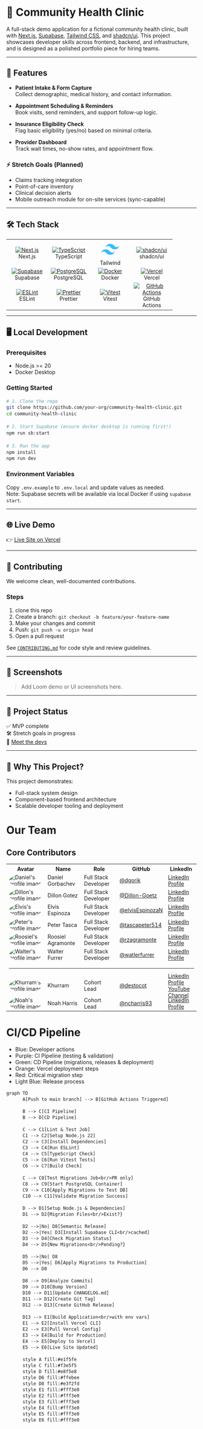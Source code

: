 # 🏥 Community Health Clinic

A full-stack demo application for a fictional community health clinic, built with [Next.js](https://nextjs.org), [Supabase](https://supabase.com), [Tailwind CSS](https://tailwindcss.com), and [shadcn/ui](https://ui.shadcn.com). This project showcases developer skills across frontend, backend, and infrastructure, and is designed as a polished portfolio piece for hiring teams.

---

## 🚀 Features

- **Patient Intake & Form Capture**  
  Collect demographic, medical history, and contact information.

- **Appointment Scheduling & Reminders**  
  Book visits, send reminders, and support follow-up logic.

- **Insurance Eligibility Check**  
  Flag basic eligibility (yes/no) based on minimal criteria.

- **Provider Dashboard**  
  Track wait times, no-show rates, and appointment flow.

### ⚡ Stretch Goals (Planned)

- Claims tracking integration
- Point-of-care inventory
- Clinical decision alerts
- Mobile outreach module for on-site services (sync-capable)

---

## 🛠️ Tech Stack

<table>
  <tr>
    <td align="center" width="96">
      <a href="https://nextjs.org">
        <img src="https://cdn.jsdelivr.net/gh/devicons/devicon/icons/nextjs/nextjs-original.svg" width="48" height="48" alt="Next.js" />
      </a>
      <br>Next.js
    </td>
    <td align="center" width="96">
      <a href="https://www.typescriptlang.org">
        <img src="https://cdn.jsdelivr.net/gh/devicons/devicon/icons/typescript/typescript-original.svg" width="48" height="48" alt="TypeScript" />
      </a>
      <br>TypeScript
    </td>
    <td align="center" width="96">
      <a href="https://tailwindcss.com">
        <img src="https://raw.githubusercontent.com/devicons/devicon/6910f0503efdd315c8f9b858234310c06e04d9c0/icons/tailwindcss/tailwindcss-original.svg" width="48" height="48" alt="TailwindCSS" />
      </a>
      <br>Tailwind
    </td>
    <td align="center" width="96">
      <a href="https://ui.shadcn.com">
        <img src="https://avatars.githubusercontent.com/u/139895814?s=200&v=4" width="48" height="48" alt="shadcn/ui" />
      </a>
      <br>shadcn/ui
    </td>
  </tr>
  <tr>
    <td align="center" width="96"> 
      <a href="https://supabase.com">
        <img src="https://avatars.githubusercontent.com/u/54469796?s=200&v=4" width="48" height="48" alt="Supabase" />
      </a>
      <br>Supabase
    </td>
    <td align="center" width="96">
      <a href="https://www.postgresql.org">
        <img src="https://cdn.jsdelivr.net/gh/devicons/devicon/icons/postgresql/postgresql-original.svg" width="48" height="48" alt="PostgreSQL" />
      </a>
      <br>PostgreSQL
    </td>
    <td align="center" width="96">
      <a href="https://www.docker.com">
        <img src="https://cdn.jsdelivr.net/gh/devicons/devicon/icons/docker/docker-original.svg" width="48" height="48" alt="Docker" />
      </a>
      <br>Docker
    </td>
    <td align="center" width="96">
      <a href="https://vercel.com">
        <img src="https://cdn.worldvectorlogo.com/logos/vercel.svg" width="48" height="48" alt="Vercel" />
      </a>
      <br>Vercel
    </td>
  </tr>
  <tr>
    <td align="center" width="96">
      <a href="https://eslint.org">
        <img src="https://cdn.jsdelivr.net/gh/devicons/devicon/icons/eslint/eslint-original.svg" width="48" height="48" alt="ESLint" />
      </a>
      <br>ESLint
    </td>
    <td align="center" width="96">
      <a href="https://prettier.io">
        <img src="https://prettier.io/icon.png" width="48" height="48" alt="Prettier" />
      </a>
      <br>Prettier
    </td>
    <td align="center" width="96">
      <a href="https://vitest.dev">
        <img src="https://vitest.dev/logo.svg" width="48" height="48" alt="Vitest" />
      </a>
      <br>Vitest
    </td>
    <td align="center" width="96">
      <a href="https://github.com/features/actions">
        <img src="https://avatars.githubusercontent.com/u/44036562?s=200&v=4" width="48" height="48" alt="GitHub Actions" />
      </a>
      <br>GitHub Actions
    </td>
  </tr>
</table>

---

## 🖥️ Local Development

### Prerequisites

- Node.js >= 20
- Docker Desktop

### Getting Started

```bash
# 1. Clone the repo
git clone https://github.com/your-org/community-health-clinic.git
cd community-health-clinic

# 2. Start Supabase (ensure docker desktop is running first!)
npm run sb:start

# 3. Run the app
npm install
npm run dev
```

### Environment Variables

Copy `.env.example` to `.env.local` and update values as needed.  
Note: Supabase secrets will be available via local Docker if using `supabase start`.

---

## 🌐 Live Demo

👉 [Live Site on Vercel](https://dsd-east-coast-goats.vercel.app/)

---

## 👥 Contributing

We welcome clean, well-documented contributions.

### Steps

1. clone this repo
2. Create a branch: `git checkout -b feature/your-feature-name`
3. Make your changes and commit
4. Push: `git push -u origin head`
5. Open a pull request

See [`CONTRIBUTING.md`](./CONTRIBUTING.md) for code style and review guidelines.

---

## 📸 Screenshots

> Add Loom demo or UI screenshots here.

---

## 📌 Project Status

✅ MVP complete  
🛠️ Stretch goals in progress  
📨 [Meet the devs](./TEAM.md)

---

## 🎯 Why This Project?

This project demonstrates:

- Full-stack system design
- Component-based frontend architecture
- Scalable developer tooling and deployment

# Our Team

## Core Contributors

<table>
  <tr>
    <th>Avatar</th>
    <th>Name</th>
    <th>Role</th>
    <th>GitHub</th>
    <th>LinkedIn</th>
  </tr>
  <tr>
    <td><img src="https://github.com/dgorik.png" width="50" height="50" alt="Daniel's profile image" style="border-radius: 50%"/></td>
    <td>Daniel Gorbachev</td>
    <td>Full Stack Developer</td>
    <td><a href="https://github.com/dgorik">@dgorik</a></td>
    <td><a href="https://linkedin.com/in/johndoe">LinkedIn Profile</a></td>
  </tr>
  <tr>
    <td><img src="https://github.com/Dillon-Goetz.png" width="50" height="50" alt="Dillon's profile image" style="border-radius: 50%"/></td>
    <td>Dillon Gotez</td>
    <td>Full Stack Developer</td>
    <td><a href="https://github.com/Dillon-Goetz">@Dillon-Goetz</a></td>
    <td><a href="https://linkedin.com/in/janesmith">LinkedIn Profile</a></td>
  </tr>
  <tr>
    <td><img src="https://github.com/elvisEspinozaN.png" width="50" height="50" alt="Elvis's profile image" style="border-radius: 50%"/></td>
    <td>Elvis Espinoza</td>
    <td>Full Stack Developer</td>
    <td><a href="https://github.com/elvisEspinozaN">@elvisEspinozaN</a></td>
    <td><a href="https://linkedin.com/in/janesmith">LinkedIn Profile</a></td>
  </tr>
  <tr>
    <td><img src="https://github.com/tascapeter514.png" width="50" height="50" alt="Peter's profile image" style="border-radius: 50%"/></td>
    <td>Peter Tasca</td>
    <td>Full Stack Developer</td>
    <td><a href="https://github.com/tascapeter514">@tascapeter514</a></td>
    <td><a href="https://linkedin.com/in/janesmith">LinkedIn Profile</a></td>
  </tr>
  <tr>
    <td><img src="https://github.com/rzagramonte.png" width="50" height="50" alt="Roosiel's profile image" style="border-radius: 50%"/></td>
    <td>Roosiel Agramonte</td>
    <td>Full Stack Developer</td>
    <td><a href="https://github.com/rzagramonte">@rzagramonte</a></td>
    <td><a href="https://linkedin.com/in/janesmith">LinkedIn Profile</a></td>
  </tr>
  <tr>
    <td><img src="https://github.com/walterfurrer.png" width="50" height="50" alt="Walter's profile image" style="border-radius: 50%"/></td>
    <td>Walter Furrer</td>
    <td>Full Stack Developer</td>
    <td><a href="https://github.com/watlerfurrer">@watlerfurrer</a></td>
    <td><a href="https://linkedin.com/in/janesmith">LinkedIn Profile</a></td>
  </tr>
  <tr>
    <td colspan="5"><hr/></td>
  </tr>
  <tr>
    <td><img src="https://github.com/destocot.png" width="50" height="50" alt="Khurram's profile image" style="border-radius: 50%"/></td>
    <td>Khurram</td>
    <td>Cohort Lead</td>
    <td><a href="https://github.com/destocot">@destocot</a></td>
    <td>
    <div style="flex-direction: column; align-items: center; display: flex; justify-content: center; height: 50px;">
    <a href="https://www.linkedin.com/in/khurram-ali1">LinkedIn Profile</a>
    <a href="https://www.youtube.com/@GiraffeReactor">YouTube Channel</a>
    </td>
    </div>
  </tr>
  <tr>
    <td><img src="https://github.com/ncharris93.png" width="50" height="50" alt="Noah's profile image" style="border-radius: 50%"/></td>
    <td>Noah Harris</td>
    <td>Cohort Lead</td>
    <td><a href="https://github.com/ncharris93">@ncharris93</a></td>
    <td><a href="https://www.linkedin.com/in/nharris31/">LinkedIn Profile</a></td>
  </tr>
</table>

# CI/CD Pipeline

- Blue: Developer actions
- Purple: CI Pipeline (testing & validation)
- Green: CD Pipeline (migrations, releases & deployment)
- Orange: Vercel deployment steps
- Red: Critical migration step
- Light Blue: Release process

```mermaid
graph TD
      A[Push to main branch] --> B[GitHub Actions Triggered]

      B --> C[CI Pipeline]
      B --> D[CD Pipeline]

      C --> C1[Lint & Test Job]
      C1 --> C2[Setup Node.js 22]
      C2 --> C3[Install Dependencies]
      C3 --> C4[Run ESLint]
      C4 --> C5[TypeScript Check]
      C5 --> C6[Run Vitest Tests]
      C6 --> C7[Build Check]

      C --> C8[Test Migrations Job<br/>PR only]
      C8 --> C9[Start PostgreSQL Container]
      C9 --> C10[Apply Migrations to Test DB]
      C10 --> C11[Validate Migration Success]

      D --> D1[Setup Node.js & Dependencies]
      D1 --> D2{Migration Files<br/>Exist?}

      D2 -->|No| D8[Semantic Release]
      D2 -->|Yes| D3[Install Supabase CLI<br/>cached]
      D3 --> D4[Check Migration Status]
      D4 --> D5{New Migrations<br/>Pending?}

      D5 -->|No| D8
      D5 -->|Yes| D6[Apply Migrations to Production]
      D6 --> D8

      D8 --> D9[Analyze Commits]
      D9 --> D10[Bump Version]
      D10 --> D11[Update CHANGELOG.md]
      D11 --> D12[Create Git Tag]
      D12 --> D13[Create GitHub Release]

      D13 --> E1[Build Application<br/>with env vars]
      E1 --> E2[Install Vercel CLI]
      E2 --> E3[Pull Vercel Config]
      E3 --> E4[Build for Production]
      E4 --> E5[Deploy to Vercel]
      E5 --> E6[Live Site Updated]

      style A fill:#e1f5fe
      style C fill:#f3e5f5
      style D fill:#e8f5e8
      style D6 fill:#ffebee
      style D8 fill:#e3f2fd
      style E1 fill:#fff3e0
      style E2 fill:#fff3e0
      style E3 fill:#fff3e0
      style E4 fill:#fff3e0
      style E5 fill:#fff3e0
      style E6 fill:#fff3e0
```
